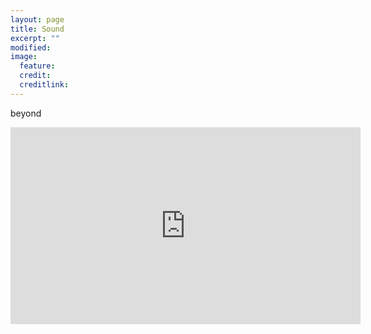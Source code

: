 ```yaml
---
layout: page
title: Sound
excerpt: ""
modified: 
image:
  feature: 
  credit: 
  creditlink: 
---
```


beyond

<iframe width="560" height="315" src="https://soundcloud.com/anthony-di-furia/beyond-the-human-atom-quebec-2014" frameborder="0"> </iframe>


